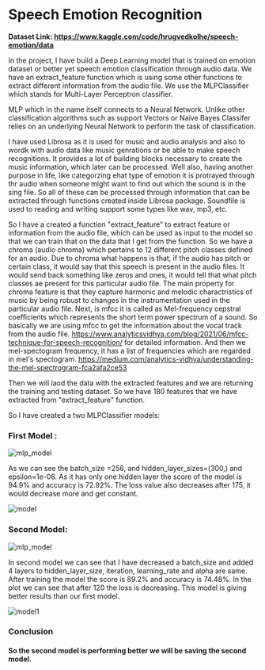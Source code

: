 # Speech Emotion Recognition

<b> Dataset Link: https://www.kaggle.com/code/hrugvedkolhe/speech-emotion/data </b>

In the project, I have build a Deep Learning model that is trained on emotion dataset or better yet speech emotion classification through audio data. We have an extract_feature function which is using some other functions to extract different information from the audio file. We use the MLPClassifier which stands for Multi-Layer Perceptron classifier. 

MLP which in the name itself connects to a Neural Network. Unlike other classification algorithms such as support Vectors or Naive Bayes Classifer relies on an underlying Neural Network to perform the task of classification.

I have used Librosa as it is used for music and audio analysis and also to wordk with audio data like music genrations or be able to make speech recognitions. It provides a lot of building blocks necessary to create the music information, which later can be processed. Well also, having another purpose in life, like categorzing ehat type of emotion it is protrayed through thr audio when someone might want to find out which the sound is in the sing file. So all of these can be processed through information that can be extracted through functions created inside Librosa package. 
Soundfile is used to reading and writing support some types like wav, mp3, etc.

So I have a created a function "extract_feature" to extract feature or information from the audio file, which can be used as input to the model so that we can train that on the data that I get from the function. So we have a chroma (audio chroma) which 	pertains to 12 different pitch classes defined for an audio. Due to chroma what happens is that, if the audio has pitch or certain class, it would say that this speech is present in the audio files. It would send back something like zeros and ones, it would tell that what pitch classes ae present for this particular audio file. The main property for chroma feature is that they capture harmonic and melodic charactristics of music by being robust to changes in the instrumentation used in the particular audio file. Next, is mfcc it is called as Mel-frequency cepstral coefficients which represents the short term power spectrum of a sound. So basically we are using mfcc to get the information about the vocal track from the audio file. https://www.analyticsvidhya.com/blog/2021/06/mfcc-technique-for-speech-recognition/ for detailed information.
And then we mel-spectogram frequency, it has a list of frequencies which are regarded in mel's spectogram.  https://medium.com/analytics-vidhya/understanding-the-mel-spectrogram-fca2afa2ce53

Then we will laod the data with the extracted features and we are returning the training and testing dataset.
So we have 180 features that we have extracted from "extract_feature" function.

So I have created a two MLPClassifier models:
### First Model : 

![mlp_model](https://user-images.githubusercontent.com/67755812/203573516-94556cb7-cdcd-4c32-97ce-c5e1dd8ab18e.PNG)

As we can see the batch_size =256, and hidden_layer_sizes=(300,) and epsilon=1e-08. As it has only one hidden layer the score of the model is 94.9% and accuracy is 72.92%. The loss value also decreases after 175, it would decrease more and get constant.

![model](https://user-images.githubusercontent.com/67755812/203573672-274cc9e8-77a1-4141-a4f4-6e722b22ab2b.png)



### Second Model:

![mlp_model](https://user-images.githubusercontent.com/67755812/203573708-85dbc01e-e6dc-41d3-b0ae-37699b6740b7.PNG)


In second model we can see that I have decreased a batch_size and added 4 layers to hidden_layer_size, iteration, learning_rate and alpha are same. After training the model the score is 89.2% and accuracy is 74.48%.
In the plot we can see that after 120 the loss is decreasing. This model is giving better results than our first model.

![model1](https://user-images.githubusercontent.com/67755812/203573877-162a3196-bbbb-4d84-b4b4-9931105c3a09.png)



### Conclusion
#### So the second model is performing better we will be saving the second model.
